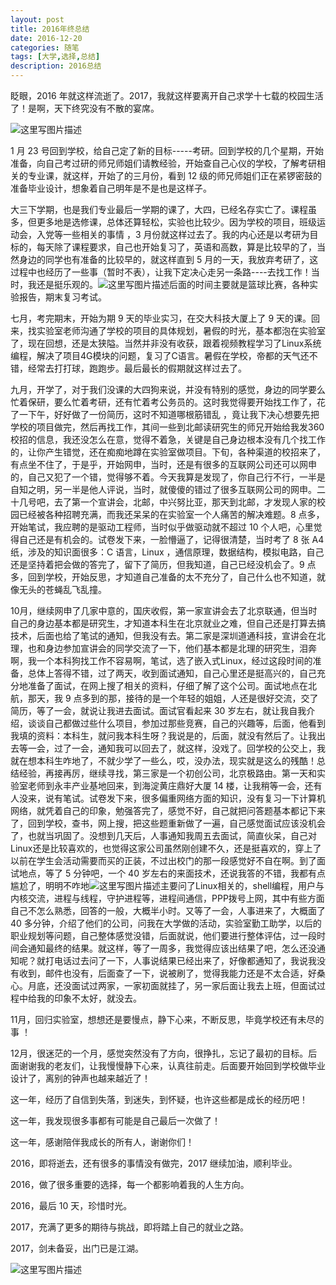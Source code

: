 ```yaml
---
layout: post
title: 2016年终总结
date: 2016-12-20
categories: 随笔
tags: [大学,选择,总结]
description: 2016总结
---
```



眨眼，2016 年就这样流逝了。2017，我就这样要离开自己求学十七载的校园生活了！是啊，天下终究没有不散的宴席。

![这里写图片描述](http://img.blog.csdn.net/20161220200028831?watermark/2/text/aHR0cDovL2Jsb2cuY3Nkbi5uZXQvd3d0MTg4MTE3MDc5NzE=/font/5a6L5L2T/fontsize/400/fill/I0JBQkFCMA==/dissolve/70/gravity/SouthEast)

1 月 23 号回到学校，给自己定了新的目标-----考研。回到学校的几个星期，开始准备，向自己考过研的师兄师姐们请教经验，开始查自己心仪的学校，了解考研相关的专业课，就这样，开始了的三月份，看到 12 级的师兄师姐们正在紧锣密鼓的准备毕业设计，想象着自己明年是不是也是这样子。

大三下学期，也是我们专业最后一学期的课了，大四，已经名存实亡了。课程虽多，但更多地是选修课，总体还算轻松，实验也比较少。因为学校的项目，班级运动会，入党等一些相关的事情 ，3 月份就这样过去了。我的内心还是以考研为目标的，每天除了课程要求，自己也开始复习了，英语和高数，算是比较早的了，当然身边的同学也有准备的比较早的，就这样直到 5 月的一天，我放弃考研了，这过程中也经历了一些事（暂时不表），让我下定决心走另一条路----去找工作！当时，我还是挺乐观的。![这里写图片描述](http://img.blog.csdn.net/20161220205013234?watermark/2/text/aHR0cDovL2Jsb2cuY3Nkbi5uZXQvd3d0MTg4MTE3MDc5NzE=/font/5a6L5L2T/fontsize/400/fill/I0JBQkFCMA==/dissolve/70/gravity/SouthEast)后面的时间主要就是篮球比赛，各种实验报告，期末复习考试。

七月，考完期末，开始为期 9 天的毕业实习，在交大科技大厦上了 9 天的课。回来，找实验室老师沟通了学校的项目的具体规划，暑假的时光，基本都泡在实验室了，现在回想，还是太狭隘。当然并非没有收获，跟着视频教程学习了Linux系统编程，解决了项目4G模块的问题，复习了C语言。暑假在学校，帝都的天气还不错，经常去打打球，跑跑步。最后最长的假期就这样过去了。

九月，开学了，对于我们没课的大四狗来说，并没有特别的感觉，身边的同学要么忙着保研，要么忙着考研，还有忙着考公务员的。这时我觉得要开始找工作了，花了一下午，好好做了一份简历，这时不知道哪根筋错乱 ，竟让我下决心想要先把学校的项目做完，然后再找工作，其间一些到北邮读研究生的师兄开始给我发360校招的信息，我还没怎么在意，觉得不着急，关键是自己身边根本没有几个找工作的，让你产生错觉，还在痴痴地蹲在实验室做项目。下旬，各种渠道的校招来了，有点坐不住了，于是乎，开始网申，当时，还是有很多的互联网公司还可以网申的，自己又犯了一个错，觉得够不着。今天我算是发现了，你自己行不行，一半是自知之明，另一半是他人评说，当时，就傻傻的错过了很多互联网公司的网申。二十几号吧，去了第一个宣讲会，北邮，中兴努比亚，那天到北邮，才发现人家的校园已经被各种招聘充满，而我还呆呆的在实验室一个人痛苦的解决难题。8 点多，开始笔试，我应聘的是驱动工程师，当时似乎做驱动就不超过 10 个人吧，心里觉得自己还是有机会的。试卷发下来，一脸懵逼了，记得很清楚，当时考了 8 张 A4 纸，涉及的知识面很多：C 语言，Linux ，通信原理，数据结构，模拟电路，自己还是坚持着把会做的答完了，留下了简历，但我知道，自己已经没机会了。9 点多，回到学校，开始反思，才知道自己准备的太不充分了，自己什么也不知道，就像无头的苍蝇乱飞乱撞。

10月，继续网申了几家中意的，国庆收假，第一家宣讲会去了北京联通，但当时自己的身边基本都是研究生，才知道本科生在北京就业之难，但自己还是打算去搞技术，后面也给了笔试的通知，但我没有去。第二家是深圳道通科技，宣讲会在北理，也和身边参加宣讲会的同学交流了一下，他们基本都是北理的研究生，泪奔啊，我一个本科狗找工作不容易啊，笔试，选了嵌入式Linux，经过这段时间的准备，总体上答得不错，过了两天，收到面试通知，自己心里还是挺高兴的，自己充分地准备了面试，在网上搜了相关的资料，仔细了解了这个公司。面试地点在北航，那天，我 9 点多到的那，接待的是一个年轻的姐姐，人还是很好交流，交了简历，等了一会，就说让我进去面试。面试官看起来 30 岁左右，就让我自我介绍，谈谈自己都做过些什么项目，参加过那些竞赛，自己的兴趣等，后面，他看到我填的资料：本科生，就问我本科生呀？我说是的，后面，就没有然后了。让我出去等一会，过了一会，通知我可以回去了，就这样，没戏了。回学校的公交上，我就在想本科生咋地了，不就少学了一些么，哎，没办法，现实就是这么的残酷！总结经验，再接再厉，继续寻找，第三家是一个初创公司，北京极路由。第一天和实验室老师到永丰产业基地回来，到海淀黄庄鼎好大厦 14 楼，让我稍等一会，还有人没来，说有笔试。试卷发下来，很多偏重网络方面的知识，没有复习一下计算机网络，就凭着自己的印象，勉强答完了，感觉不好，自己就把问答题基本都记下来了，回到学校，查书，网上搜，把这些题重新做了一遍，自己感觉面试应该没机会了，也就当巩固了。没想到几天后，人事通知我周五去面试，简直伙呆，自己对Linux还是比较喜欢的，也觉得这家公司虽然刚创建不久，还是挺喜欢的，穿上了以前在学生会活动需要而买的正装，不过出校门的那一段感觉好不自在啊。到了面试地点，等了 5 分钟吧，一个 40 岁左右的来面技术，还说我答的不错，我都有点尴尬了，明明不咋地![这里写图片描述](http://img.blog.csdn.net/20161220220607440?watermark/2/text/aHR0cDovL2Jsb2cuY3Nkbi5uZXQvd3d0MTg4MTE3MDc5NzE=/font/5a6L5L2T/fontsize/400/fill/I0JBQkFCMA==/dissolve/70/gravity/SouthEast)主要问了Linux相关的，shell编程，用户与内核交流，进程与线程，守护进程等，进程间通信，PPP拨号上网，其中有些方面自己不怎么熟悉，回答的一般，大概半小时。又等了一会，人事进来了，大概面了 40 多分钟，介绍了他们的公司，问我在大学做的活动，实验室勤工助学，以后的职业规划等问题，自己整体感觉没错，后面就说，他们要进行整体评估，过一段时间会通知最终的结果。就这样，等了一周多，我觉得应该出结果了吧，怎么还没通知呢？就打电话过去问了一下，人事说结果已经出来了，好像都通知了，我说我没有收到，邮件也没有，后面查了一下，说被刷了，觉得我能力还是不太合适，好桑心。月底，还没面试过两家，一家初面就挂了，另一家后面让我去上班，但面试过程中给我的印象不太好，就没去。

11月，回归实验室，想想还是要慢点，静下心来，不断反思，毕竟学校还有未尽的事 ！

12月，很迷茫的一个月，感觉突然没有了方向，很挣扎，忘记了最初的目标。后面谢谢我的老友们，让我慢慢静下心来，认真往前走。后面要开始回到学校做毕业设计了，离别的钟声也越来越近了！

这一年，经历了自信到失落，到迷失，到怀疑，也许这些都是成长的经历吧！

这一年，我发现很多事都有可能是自己最后一次做了！

这一年，感谢陪伴我成长的所有人，谢谢你们！

2016，即将逝去，还有很多的事情没有做完，2017 继续加油，顺利毕业。

2016，做了很多重要的选择，每一个都影响着我的人生方向。

2016，最后 10 天，珍惜时光。

2017，充满了更多的期待与挑战，即将踏上自己的就业之路。

2017，剑未备妥，出门已是江湖。

![这里写图片描述](http://img.blog.csdn.net/20161220224211175?watermark/2/text/aHR0cDovL2Jsb2cuY3Nkbi5uZXQvd3d0MTg4MTE3MDc5NzE=/font/5a6L5L2T/fontsize/400/fill/I0JBQkFCMA==/dissolve/70/gravity/SouthEast)
